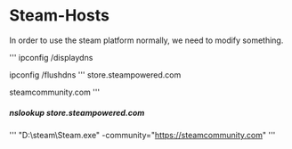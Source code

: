 # Steam-Hosts
In order to use the steam platform normally, we need to modify something.

'''
ipconfig /displaydns

ipconfig /flushdns
'''
store.steampowered.com

steamcommunity.com
'''
##### nslookup store.steampowered.com
'''
"D:\steam\Steam.exe" -community="https://steamcommunity.com"
'''
